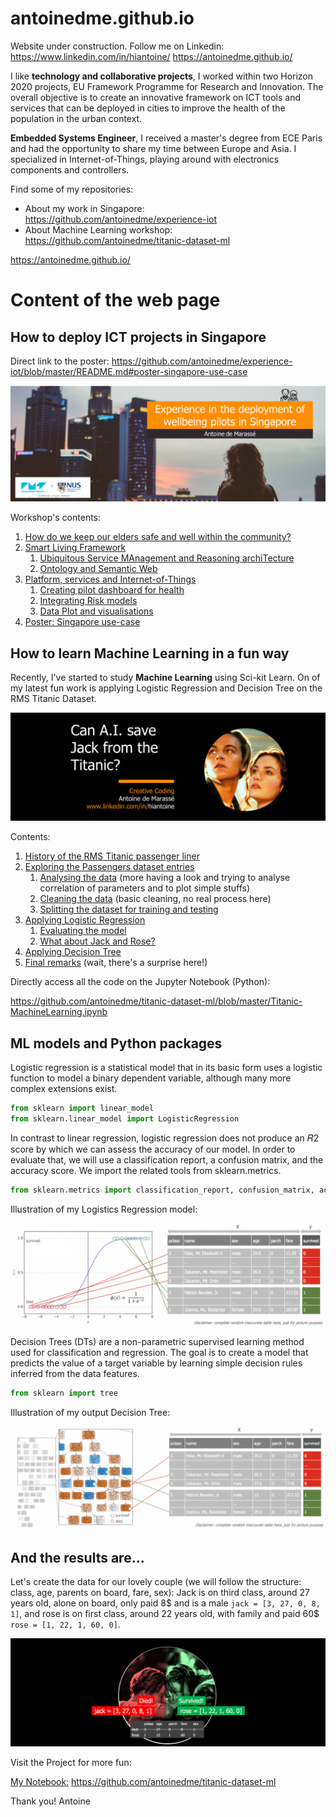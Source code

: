 # antoinedme.github.io

Website under construction.
Follow me on Linkedin:
https://www.linkedin.com/in/hiantoine/
https://antoinedme.github.io/

I like **technology and collaborative projects**, I worked within two Horizon 2020 projects, EU Framework Programme for Research and Innovation. The overall objective is to create an innovative framework on ICT tools and services that can be deployed in cities to improve the health of the population in the urban context. 


**Embedded Systems Engineer**, I received a master's degree from ECE Paris and had the opportunity to share my time between Europe and Asia. I specialized in Internet-of-Things, playing around with electronics components and controllers.

Find some of my repositories:

- About my work in Singapore: https://github.com/antoinedme/experience-iot
- About Machine Learning workshop: https://github.com/antoinedme/titanic-dataset-ml

https://antoinedme.github.io/

# Content of the web page

## How to deploy ICT projects in Singapore

Direct link to the poster: https://github.com/antoinedme/experience-iot/blob/master/README.md#poster-singapore-use-case

![Opening Antoine de Marasse](https://raw.githubusercontent.com/antoinedme/experience-iot/master/img/01-title.png) 

Workshop's contents:

1. [How do we keep our elders safe and well within the community?](https://github.com/antoinedme/experience-iot/blob/master/README.md#how-do-we-keep-our-elders-safe-and-well-within-the-community)
2. [Smart Living Framework](https://github.com/antoinedme/experience-iot/blob/master/README.md#smart-living-framework)
    1. [Ubiquitous Service MAnagement and Reasoning archiTecture](https://github.com/antoinedme/experience-iot/blob/master/README.md#ubiquitous-service-management-and-reasoning-architecture)
    2. [Ontology and Semantic Web](https://github.com/antoinedme/experience-iot/blob/master/README.md#ontology-and-semantic-web)
3. [Platform, services and Internet-of-Things](https://github.com/antoinedme/experience-iot/blob/master/README.md#platform-services-and-internet-of-things)
    1. [Creating pilot dashboard for health](https://github.com/antoinedme/experience-iot/blob/master/README.md#creating-pilot-dashboard-for-health)
    2. [Integrating Risk models](https://github.com/antoinedme/experience-iot/blob/master/README.md#integrating-risk-models)    
    3. [Data Plot and visualisations](https://github.com/antoinedme/experience-iot/blob/master/README.md#data-plot-and-visualisations)    
4. [Poster: Singapore use-case](https://github.com/antoinedme/experience-iot/blob/master/README.md#poster-singapore-use-case)

## How to learn Machine Learning in a fun way

Recently, I've started to study **Machine Learning** using Sci-kit Learn.
On of my latest fun work is applying Logistic Regression and Decision Tree on the RMS Titanic Dataset.

![Opening Antoine de Marasse](https://raw.githubusercontent.com/antoinedme/titanic-dataset-ml/master/ressources/img/opening-image.png) 

Contents:
1. [History of the RMS Titanic passenger liner](https://github.com/antoinedme/titanic-dataset-ml#history-of-the-rms-titanic-passenger-liner)
2. [Exploring the Passengers dataset entries](https://github.com/antoinedme/titanic-dataset-ml#exploring-the-passengers-dataset-entries)
    1. [Analysing the data](https://github.com/antoinedme/titanic-dataset-ml#analysing-the-data) (more having a look and trying to analyse correlation of parameters and to plot simple stuffs)
    2. [Cleaning the data](https://github.com/antoinedme/titanic-dataset-ml#cleaning-the-data) (basic cleaning, no real process here)
    3. [Splitting the dataset for training and testing](https://github.com/antoinedme/titanic-dataset-ml#splitting-the-dataset-for-training-and-testing)
3. [Applying Logistic Regression](https://github.com/antoinedme/titanic-dataset-ml#applying-logistic-regression)
    1. [Evaluating the model](https://github.com/antoinedme/titanic-dataset-ml#evaluating-the-model)
    2. [What about Jack and Rose?](https://github.com/antoinedme/titanic-dataset-ml#what-about-jack-and-rose)
4. [Applying Decision Tree](https://github.com/antoinedme/titanic-dataset-ml#applying-decision-tree)
5. [Final remarks](https://github.com/antoinedme/titanic-dataset-ml#final-remarks) (wait, there's a surprise here!)

Directly access all the code on the Jupyter Notebook (Python): 

https://github.com/antoinedme/titanic-dataset-ml/blob/master/Titanic-MachineLearning.ipynb


## ML models and Python packages

Logistic regression is a statistical model that in its basic form uses a logistic function to model a binary dependent variable, although many more complex extensions exist.

```python
from sklearn import linear_model
from sklearn.linear_model import LogisticRegression
```

In contrast to linear regression, logistic regression does not produce an 𝑅2 score by which we can assess the accuracy of our model. In order to evaluate that, we will use a classification report, a confusion matrix, and the accuracy score. We import the related tools from sklearn.metrics.

```python
from sklearn.metrics import classification_report, confusion_matrix, accuracy_score
```
Illustration of my Logistics Regression model:

![Logistics Regression](https://raw.githubusercontent.com/antoinedme/titanic-dataset-ml/master/ressources/img/regression-illus.png)

Decision Trees (DTs) are a non-parametric supervised learning method used for classification and regression. The goal is to create a model that predicts the value of a target variable by learning simple decision rules inferred from the data features.

```python
from sklearn import tree
```

Illustration of my output Decision Tree:

![Decision Tree](https://raw.githubusercontent.com/antoinedme/titanic-dataset-ml/master/ressources/img/decision-tree-illustration.png)


## And the results are...

Let's create the data for our lovely couple (we will follow the structure: class, age, parents on board, fare, sex): Jack is on third class, around 27 years old, alone on board, only paid 8$ and is a male `jack = [3, 27, 0, 8, 1]`, and rose is on first class, around 22 years old, with family and paid 60$ `rose = [1, 22, 1, 60, 0]`.

![Results](https://raw.githubusercontent.com/antoinedme/titanic-dataset-ml/master/ressources/img/results.png)

Visit the Project for more fun:


[My Notebook:](https://github.com/antoinedme/titanic-dataset-ml) https://github.com/antoinedme/titanic-dataset-ml

Thank you!
Antoine


